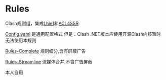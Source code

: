 # Rules


Clash规则组，集成[Lhie1](https://github.com/lhie1/Rules)和[ACL4SSR](https://github.com/ACL4SSR/ACL4SSR)

[Config.yaml](https://github.com/zzcabc/Rules/tree/main/Config.yaml)
是通用配置格式
但是：Clash .NET版本应使用开源Clash内核暂时无法使用本规则

[Rules-Complete](https://github.com/zzcabc/Rules/tree/main/Rules-Complete) 规则细分,含有屏蔽广告



[Rules-Streamline](https://github.com/zzcabc/Rules/tree/main/Rules-Streamline) 流媒体合并,不含广告屏蔽

本人自用
